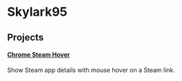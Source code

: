 # Skylark95

## Projects

#### [Chrome Steam Hover](https://github.com/Skylark95/chrome-steam-hover/)
Show Steam app details with mouse hover on a Steam link.
